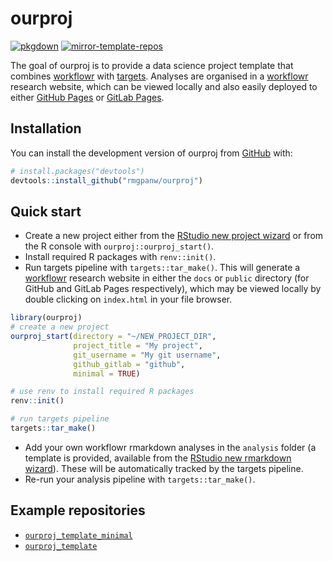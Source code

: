 
<!-- README.md is generated from README.Rmd. Please edit that file -->

# ourproj

<!-- badges: start -->

[![pkgdown](https://github.com/rmgpanw/ourproj/actions/workflows/pkgdown.yaml/badge.svg)](https://github.com/rmgpanw/ourproj/actions/workflows/pkgdown.yaml)
[![mirror-template-repos](https://github.com/rmgpanw/ourproj/actions/workflows/mirror-template-repos.yml/badge.svg)](https://github.com/rmgpanw/ourproj/actions/workflows/mirror-template-repos.yml)
<!-- badges: end -->

The goal of ourproj is to provide a data science project template that
combines [workflowr](https://workflowr.github.io/workflowr/) with
[targets](https://books.ropensci.org/targets/). Analyses are organised
in a [workflowr](https://workflowr.github.io/workflowr/) research
website, which can be viewed locally and also easily deployed to either
[GitHub Pages](https://pages.github.com/) or [GitLab
Pages](https://docs.gitlab.com/ee/user/project/pages/).

## Installation

You can install the development version of ourproj from
[GitHub](https://github.com/rmgpanw/ourproj) with:

``` r
# install.packages("devtools")
devtools::install_github("rmgpanw/ourproj")
```

## Quick start

- Create a new project either from the [RStudio new project
  wizard](https://r4ds.had.co.nz/workflow-projects.html#rstudio-projects)
  or from the R console with `ourproj::ourproj_start()`.
- Install required R packages with `renv::init()`.
- Run targets pipeline with `targets::tar_make()`. This will generate a
  [workflowr](https://workflowr.github.io/workflowr/) research website
  in either the `docs` or `public` directory (for GitHub and GitLab
  Pages respectively), which may be viewed locally by double clicking on
  `index.html` in your file browser.

``` r
library(ourproj)
# create a new project
ourproj_start(directory = "~/NEW_PROJECT_DIR",
              project_title = "My project", 
              git_username = "My git username", 
              github_gitlab = "github", 
              minimal = TRUE)

# use renv to install required R packages
renv::init()

# run targets pipeline
targets::tar_make()
```

- Add your own workflowr rmarkdown analyses in the `analysis` folder (a
  template is provided, available from the [RStudio new rmarkdown
  wizard](https://rstudio.github.io/rstudio-extensions/rmarkdown_templates.html)).
  These will be automatically tracked by the targets pipeline.
- Re-run your analysis pipeline with `targets::tar_make()`.

## Example repositories

- [`ourproj_template_minimal`](https://rmgpanw.github.io/ourproj_template_minimal/)
- [`ourproj_template`](https://rmgpanw.github.io/ourproj_template/)
